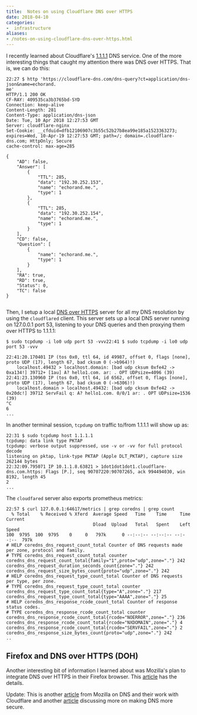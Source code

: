 ```yaml
---
title:  Notes on using Cloudflare DNS over HTTPS 
date: 2018-04-10
categories:
-  infrastructure
aliases:
- /notes-on-using-cloudflare-dns-over-https.html
---
```



I recently learned about Cloudflare's [1.1.1.1](https://developers.cloudflare.com/1.1.1.1/) DNS service. One of the more
interesting things that caught my attention there was DNS over HTTPS. That is, we can do this:

```
22:27 $ http 'https://cloudflare-dns.com/dns-query?ct=application/dns-json&name=echorand.
me'
HTTP/1.1 200 OK
CF-RAY: 409535ca3b3765bd-SYD
Connection: keep-alive
Content-Length: 281
Content-Type: application/dns-json
Date: Tue, 10 Apr 2018 12:27:53 GMT
Server: cloudflare-nginx
Set-Cookie: __cfduid=dfb12106907c3b55c52b27b8ea99e185a1523363273; expires=Wed, 10-Apr-19 12:27:53 GMT; path=/; domain=.cloudflare-dns.com; HttpOnly; Secure
cache-control: max-age=285

{
    "AD": false,
    "Answer": [
        {
            "TTL": 285,
            "data": "192.30.252.153",
            "name": "echorand.me.",
            "type": 1
        },
        {
            "TTL": 285,
            "data": "192.30.252.154",
            "name": "echorand.me.",
            "type": 1
        }
    ],
    "CD": false,
    "Question": [
        {
            "name": "echorand.me.",
            "type": 1
        }
    ],
    "RA": true,
    "RD": true,
    "Status": 0,
    "TC": false
}


```

Then, I setup a local [DNS over HTTPS](https://developers.cloudflare.com/1.1.1.1/dns-over-https/cloudflared-proxy/) server for all my
DNS resolution by using the `cloudflared` client. This server sets up a local DNS server running on 127.0.0.1 port 53,
listening to your DNS queries and then proxying them over HTTPS to 1.1.1.1:

```
$ sudo tcpdump -i lo0 udp port 53 -vvv22:41 $ sudo tcpdump -i lo0 udp port 53 -vvv

22:41:20.170401 IP (tos 0x0, ttl 64, id 49987, offset 0, flags [none], proto UDP (17), length 67, bad cksum 0 (->b964)!)
    localhost.49432 > localhost.domain: [bad udp cksum 0xfe42 -> 0xa134!] 39712+ [1au] A? hello1.com. ar: . OPT UDPsize=4096 (39)
22:41:23.130960 IP (tos 0x0, ttl 64, id 6562, offset 0, flags [none], proto UDP (17), length 67, bad cksum 0 (->6306)!)
    localhost.domain > localhost.49432: [bad udp cksum 0xfe42 -> 0x20dc!] 39712 ServFail q: A? hello1.com. 0/0/1 ar: . OPT UDPsize=1536 (39)
^C
6
...
```

In another terminal session, `tcpdump` on traffic to/from 1.1.1.1 will show up as:


```
22:31 $ sudo tcpdump host 1.1.1.1
tcpdump: data link type PKTAP
tcpdump: verbose output suppressed, use -v or -vv for full protocol decode
listening on pktap, link-type PKTAP (Apple DLT_PKTAP), capture size 262144 bytes
22:32:09.795071 IP 10.1.1.8.63821 > 1dot1dot1dot1.cloudflare-dns.com.https: Flags [P.], seq 90707220:90707265, ack 994494030, win 8192, length 45
2
...
```

The `cloudfared` server also exports prometheus metrics:

```
22:57 $ curl 127.0.0.1:64617/metrics | grep coredns | grep count
  % Total    % Received % Xferd  Average Speed   Time    Time     Time  Current
                                 Dload  Upload   Total   Spent    Left  Speed
100  9795  100  9795    0     0   797k      0 --:--:-- --:--:-- --:--:--  797k
# HELP coredns_dns_request_count_total Counter of DNS requests made per zone, protocol and family.
# TYPE coredns_dns_request_count_total counter
coredns_dns_request_count_total{family="1",proto="udp",zone="."} 242
coredns_dns_request_duration_seconds_count{zone="."} 242
coredns_dns_request_size_bytes_count{proto="udp",zone="."} 242
# HELP coredns_dns_request_type_count_total Counter of DNS requests per type, per zone.
# TYPE coredns_dns_request_type_count_total counter
coredns_dns_request_type_count_total{type="A",zone="."} 217
coredns_dns_request_type_count_total{type="AAAA",zone="."} 25
# HELP coredns_dns_response_rcode_count_total Counter of response status codes.
# TYPE coredns_dns_response_rcode_count_total counter
coredns_dns_response_rcode_count_total{rcode="NOERROR",zone="."} 236
coredns_dns_response_rcode_count_total{rcode="NXDOMAIN",zone="."} 4
coredns_dns_response_rcode_count_total{rcode="SERVFAIL",zone="."} 2
coredns_dns_response_size_bytes_count{proto="udp",zone="."} 242
..
```


## Firefox and DNS over HTTPS (DOH)

Another interesting bit of information I learned about was Mozilla's plan to integrate DNS over HTTPS in their Firefox
browser. This [article](https://www.ghacks.net/2018/03/20/firefox-dns-over-https-and-a-worrying-shield-study/) has the
details.

Update: This is another [article](https://hacks.mozilla.org/2018/05/a-cartoon-intro-to-dns-over-https/) from Mozilla on DNS and their work with Cloudflare and another [article](https://daniel.haxx.se/blog/2018/06/03/inside-firefoxs-doh-engine/) discussing more on making
DNS more secure.


